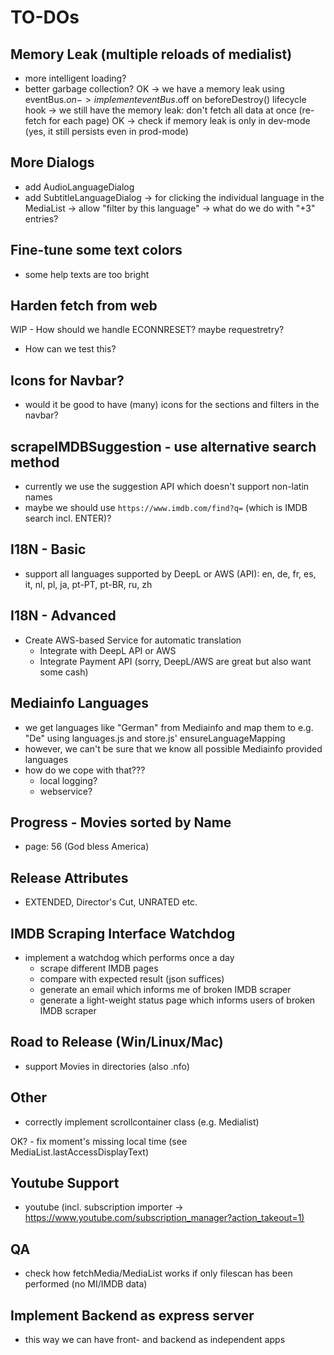 # TO-DOs

## Memory Leak (multiple reloads of medialist)

- more intelligent loading?
- better garbage collection?
OK -> we have a memory leak using eventBus.$on -> implement eventBus.$off on beforeDestroy() lifecycle hook
-> we still have the memory leak: don't fetch all data at once (re-fetch for each page)
OK -> check if memory leak is only in dev-mode (yes, it still persists even in prod-mode)

## More Dialogs
- add AudioLanguageDialog
- add SubtitleLanguageDialog
-> for clicking the individual language in the MediaList
-> allow "filter by this language"
-> what do we do with "+3" entries?

## Fine-tune some text colors
- some help texts are too bright

## Harden fetch from web
WIP - How should we handle ECONNRESET? maybe requestretry?
- How can we test this?

## Icons for Navbar?
- would it be good to have (many) icons for the sections and filters in the navbar?

## scrapeIMDBSuggestion - use alternative search method

- currently we use the suggestion API which doesn't support non-latin names
- maybe we should use `https://www.imdb.com/find?q=` (which is IMDB search incl. ENTER)?

## I18N - Basic
- support all languages supported by DeepL or AWS (API):
    en, de, fr, es, it, nl, pl, ja, pt-PT, pt-BR, ru, zh

## I18N - Advanced
- Create AWS-based Service for automatic translation
  - Integrate with DeepL API or AWS
  - Integrate Payment API (sorry, DeepL/AWS are great but also want some cash)

## Mediainfo Languages

- we get languages like "German" from Mediainfo and map them to e.g. "De" using languages.js and store.js' ensureLanguageMapping
- however, we can't be sure that we know all possible Mediainfo provided languages
- how do we cope with that???
  - local logging?
  - webservice?

## Progress - Movies sorted by Name

- page: 56 (God bless America)

## Release Attributes

- EXTENDED, Director's Cut, UNRATED etc.

## IMDB Scraping Interface Watchdog

- implement a watchdog which performs once a day
  - scrape different IMDB pages
  - compare with expected result (json suffices)
  - generate an email which informs me of broken IMDB scraper
  - generate a light-weight status page which informs users of broken IMDB scraper

## Road to Release (Win/Linux/Mac)

- support Movies in directories (also .nfo)

## Other

- correctly implement scrollcontainer class (e.g. Medialist)

OK? - fix moment's missing local time (see MediaList.lastAccessDisplayText)

## Youtube Support

- youtube (incl. subscription importer -> <https://www.youtube.com/subscription_manager?action_takeout=1)>

## QA

- check how fetchMedia/MediaList works if only filescan has been performed (no MI/IMDB data)

## Implement Backend as express server

- this way we can have front- and backend as independent apps
